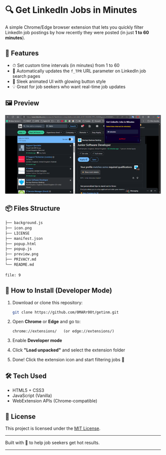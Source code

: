 
# 🔍 Get LinkedIn Jobs in Minutes

A simple Chrome/Edge browser extension that lets you quickly filter LinkedIn job postings by how recently they were posted (in just **1 to 60 minutes**).

## 🚀 Features

- ⏱ Set custom time intervals (in minutes) from 1 to 60
- 🔗 Automatically updates the `f_TPR` URL parameter on LinkedIn job search pages
- 🎨 Sleek animated UI with glowing button style
- 💡 Great for job seekers who want real-time job updates

## 🖼️ Preview

![Extension Screenshot](preview.png)

## 📦 Files Structure

```bash
├── background.js
├── icon.png
├── LICENSE
├── manifest.json
├── popup.html
├── popup.js
├── preview.png
├── PRIVACY.md
└── README.md

file: 9
```
## 🧩 How to Install (Developer Mode)

1. Download or clone this repository:
   ```bash
   git clone https://github.com/0MARr00t/getinm.git
   ```

2. Open **Chrome** or **Edge** and go to:
   ```
   chrome://extensions/   (or edge://extensions/)
   ```

3. Enable **Developer mode**

4. Click **"Load unpacked"** and select the extension folder

5. Done! Click the extension icon and start filtering jobs 🚀

## 🛠️ Tech Used

- HTML5 + CSS3
- JavaScript (Vanilla)
- WebExtension APIs (Chrome-compatible)

## 📄 License

This project is licensed under the [MIT License](LICENSE).

---

Built with 💙 to help job seekers get hot results.

---